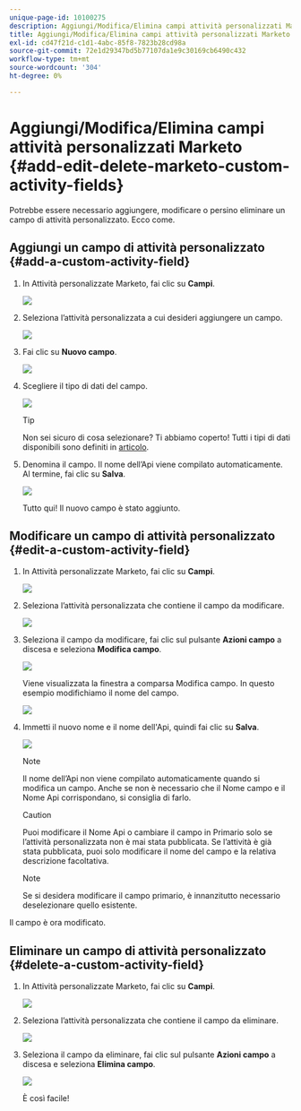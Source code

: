 ```yaml
---
unique-page-id: 10100275
description: Aggiungi/Modifica/Elimina campi attività personalizzati Marketo - Documenti Marketo - Documentazione del prodotto
title: Aggiungi/Modifica/Elimina campi attività personalizzati Marketo
exl-id: cd47f21d-c1d1-4abc-85f8-7823b28cd98a
source-git-commit: 72e1d29347bd5b77107da1e9c30169cb6490c432
workflow-type: tm+mt
source-wordcount: '304'
ht-degree: 0%

---
```


# Aggiungi/Modifica/Elimina campi attività personalizzati Marketo {#add-edit-delete-marketo-custom-activity-fields}

Potrebbe essere necessario aggiungere, modificare o persino eliminare un campo di attività personalizzato. Ecco come.

## Aggiungi un campo di attività personalizzato {#add-a-custom-activity-field}

1. In Attività personalizzate Marketo, fai clic su **Campi**.

   ![](assets/one-3.png)

1. Seleziona l’attività personalizzata a cui desideri aggiungere un campo.

   ![](assets/two-3.png)

1. Fai clic su **Nuovo campo**.

   ![](assets/three-3.png)

1. Scegliere il tipo di dati del campo.

   ![](assets/four-3.png)

   >[!TIP]
   >
   >Non sei sicuro di cosa selezionare? Ti abbiamo coperto! Tutti i tipi di dati disponibili sono definiti in [articolo](/help/marketo/product-docs/administration/field-management/custom-field-type-glossary.md).

1. Denomina il campo. Il nome dell’Api viene compilato automaticamente. Al termine, fai clic su **Salva**.

   ![](assets/five-3.png)

   Tutto qui! Il nuovo campo è stato aggiunto.

## Modificare un campo di attività personalizzato {#edit-a-custom-activity-field}

1. In Attività personalizzate Marketo, fai clic su **Campi**.

   ![](assets/one-3.png)

1. Seleziona l’attività personalizzata che contiene il campo da modificare.

   ![](assets/seven.png)

1. Seleziona il campo da modificare, fai clic sul pulsante **Azioni campo** a discesa e seleziona **Modifica campo**.

   ![](assets/eight.png)

   Viene visualizzata la finestra a comparsa Modifica campo. In questo esempio modifichiamo il nome del campo.

   ![](assets/nine.png)

1. Immetti il nuovo nome e il nome dell&#39;Api, quindi fai clic su **Salva**.

   ![](assets/ten.png)

   >[!NOTE]
   >
   >Il nome dell’Api non viene compilato automaticamente quando si modifica un campo. Anche se non è necessario che il Nome campo e il Nome Api corrispondano, si consiglia di farlo.

   >[!CAUTION]
   >
   >Puoi modificare il Nome Api o cambiare il campo in Primario solo se l’attività personalizzata non è mai stata pubblicata. Se l’attività è già stata pubblicata, puoi solo modificare il nome del campo e la relativa descrizione facoltativa.

   >[!NOTE]
   >
   >Se si desidera modificare il campo primario, è innanzitutto necessario deselezionare quello esistente.

Il campo è ora modificato.

## Eliminare un campo di attività personalizzato {#delete-a-custom-activity-field}

1. In Attività personalizzate Marketo, fai clic su **Campi**.

   ![](assets/one-3.png)

1. Seleziona l’attività personalizzata che contiene il campo da eliminare.

   ![](assets/twelve.png)

1. Seleziona il campo da eliminare, fai clic sul pulsante **Azioni campo** a discesa e seleziona **Elimina campo**.

   ![](assets/thirteen.png)

   È così facile!
